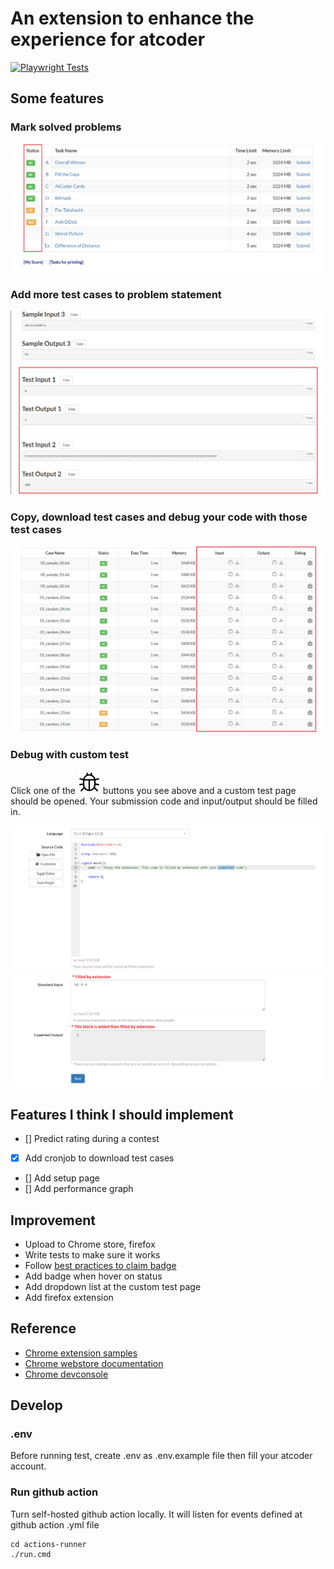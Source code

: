 # An extension to enhance the experience for atcoder

[![Playwright Tests](https://github.com/conlacda/useful-atcoder/actions/workflows/playwright.yml/badge.svg)](https://github.com/conlacda/useful-atcoder/actions/workflows/playwright.yml)

## Some features
### Mark solved problems
![mark-solved-problems.png](images/mark-solved-problems.png)

### Add more test cases to problem statement
![add-test-cases.png](images/add-test-cases.png)

### Copy, download test cases and debug your code with those test cases
![copy-download-debug.png](images/copy-download-debug.png)

### Debug with custom test
Click one of the ![](images/bug.svg) buttons you see above and a custom test page should be opened. Your submission code and input/output should be filled in.

![custom-page-source-code.png](images/custom-page-source-code.png)
![custom-page-in-out.png](images/custom-page-in-out.png)

## Features I think I should implement
* [] Predict rating during a contest
* [x] Add cronjob to download test cases
* [] Add setup page
* [] Add performance graph

## Improvement
* Upload to Chrome store, firefox
* Write tests to make sure it works
* Follow [best practices to claim badge](https://support.google.com/chrome_webstore/answer/1050673?hl=en&visit_id=638494791511429235-3837272215&p=cws_badges&rd=1#cws_badges&zippy=%2Cunderstand-chrome-web-store-badges)
* Add badge when hover on status
* Add dropdown list at the custom test page
* Add firefox extension

## Reference
* [Chrome extension samples](https://github.com/GoogleChrome/chrome-extensions-samples/tree/main/api-samples/alarms)
* [Chrome webstore documentation](https://developer.chrome.com/docs/webstore/)
* [Chrome devconsole](https://chrome.google.com/webstore/devconsole/)

## Develop
### .env
Before running test, create .env as .env.example file then fill your atcoder account.

### Run github action
Turn self-hosted github action locally. It will listen for events defined at github action .yml file
```shell
cd actions-runner
./run.cmd
```
